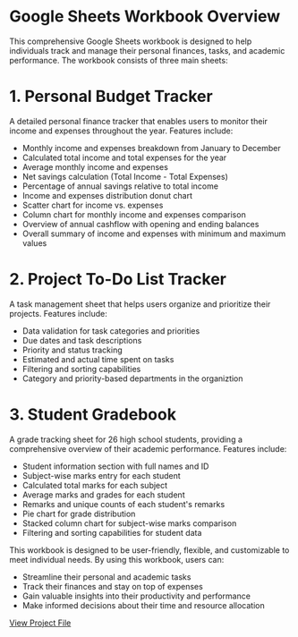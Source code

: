 # Google Sheets Workbook Overview
This comprehensive Google Sheets workbook is designed to help individuals track and manage their personal finances, tasks, and academic performance.
The workbook consists of three main sheets:

# 1. Personal Budget Tracker
A detailed personal finance tracker that enables users to monitor their income and expenses throughout the year. Features include:

- Monthly income and expenses breakdown from January to December
- Calculated total income and total expenses for the year
- Average monthly income and expenses
- Net savings calculation (Total Income - Total Expenses)
- Percentage of annual savings relative to total income
- Income and expenses distribution donut chart
- Scatter chart for income vs. expenses
- Column chart for monthly income and expenses comparison
- Overview of annual cashflow with opening and ending balances
- Overall summary of income and expenses with minimum and maximum values

# 2. Project To-Do List Tracker
A task management sheet that helps users organize and prioritize their projects. Features include:

- Data validation for task categories and priorities
- Due dates and task descriptions
- Priority and status tracking
- Estimated and actual time spent on tasks
- Filtering and sorting capabilities
- Category and priority-based departments in the organiztion

# 3. Student Gradebook
A grade tracking sheet for 26 high school students, providing a comprehensive overview of their academic performance. Features include:

- Student information section with full names and ID
- Subject-wise marks entry for each student
- Calculated total marks for each subject
- Average marks and grades for each student
- Remarks and unique counts of each student's remarks
- Pie chart for grade distribution
- Stacked column chart for subject-wise marks comparison
- Filtering and sorting capabilities for student data

This workbook is designed to be user-friendly, flexible, and customizable to meet individual needs. By using this workbook, users can:

- Streamline their personal and academic tasks
- Track their finances and stay on top of expenses
- Gain valuable insights into their productivity and performance
- Make informed decisions about their time and resource allocation

[View Project File](https://docs.google.com/spreadsheets/d/17HXQsH6QUhudhX_fQ3R_3tVQQNC-XfB79IA23-XJgTM/edit?usp=sharing)
